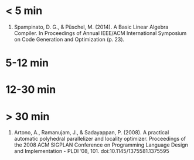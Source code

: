 # < 5 min

1. Spampinato, D. G., & Püschel, M. (2014). A Basic Linear Algebra
   Compiler. In Proceedings of Annual IEEE/ACM International Symposium
   on Code Generation and Optimization (p. 23).

# 5-12 min

# 12-30 min

# > 30 min

1. Artono, A., Ramanujam, J., & Sadayappan, P. (2008). A practical
   automatic polyhedral parallelizer and locality
   optimizer. Proceedings of the 2008 ACM SIGPLAN Conference on
   Programming Language Design and Implementation - PLDI
   ’08, 101. doi:10.1145/1375581.1375595
